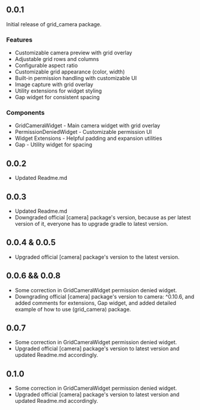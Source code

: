 ## 0.0.1

Initial release of grid_camera package.

### Features

- Customizable camera preview with grid overlay
- Adjustable grid rows and columns
- Configurable aspect ratio
- Customizable grid appearance (color, width)
- Built-in permission handling with customizable UI
- Image capture with grid overlay
- Utility extensions for widget styling
- Gap widget for consistent spacing

### Components

- GridCameraWidget - Main camera widget with grid overlay
- PermissionDeniedWidget - Customizable permission UI
- Widget Extensions - Helpful padding and expansion utilities
- Gap - Utility widget for spacing

## 0.0.2

- Updated Readme.md

## 0.0.3

- Updated Readme.md
- Downgraded official [camera] package's version, because as per latest version of it, everyone has to upgrade gradle to latest version.

## 0.0.4 & 0.0.5

- Upgraded official [camera] package's version to the latest version.

## 0.0.6 && 0.0.8

- Some correction in GridCameraWidget permission denied widget.
- Downgrading official [camera] package's version to camera: ^0.10.6, and added comments for extensions, Gap widget, and added detailed example of how to use (grid_camera) package.

## 0.0.7

- Some correction in GridCameraWidget permission denied widget.
- Upgraded official [camera] package's version to latest version and updated Readme.md accordingly.

## 0.1.0

- Some correction in GridCameraWidget permission denied widget.
- Upgraded official [camera] package's version to latest version and updated Readme.md accordingly.
